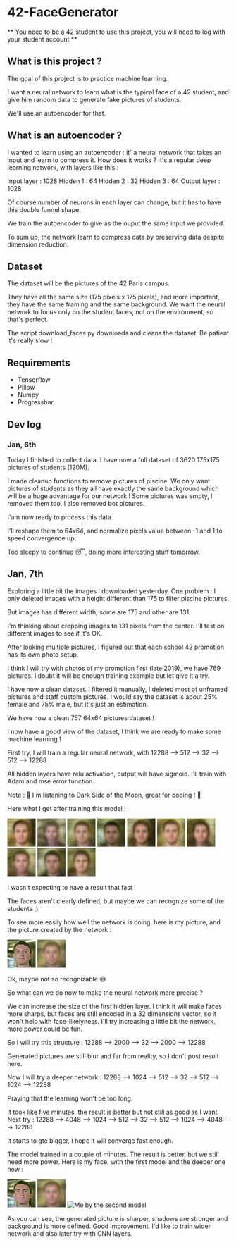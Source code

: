 # 42-FaceGenerator

** You need to be a 42 student to use this project, you will need to log with your student account **

## What is this project ?

The goal of this project is to practice machine learning.

I want a neural network to learn what is the typical face of a 42 student, and give him random data to generate fake pictures of students.

We'll use an autoencoder for that.

## What is an autoencoder ?

I wanted to learn using an autoencoder : it' a neural network that takes an input and learn to compress it.
How does it works ?
It's a regular deep learning network, with layers like this :

Input layer : 1028
Hidden 1 : 64
Hidden 2 : 32
Hidden 3 : 64
Output layer : 1028

Of course number of neurons in each layer can change, but it has to have this double funnel shape.

We train the autoencoder to give as the ouput the same input we provided.

To sum up, the network learn to compress data by preserving data despite dimension reduction.

## Dataset

The dataset will be the pictures of the 42 Paris campus.

They have all the same size (175 pixels x 175 pixels), and more important, they have the same framing and the same background.
We want the neural network to focus only on the student faces, not on the environment, so that's perfect.

The script download_faces.py downloads and cleans the dataset. Be patient it's really slow !

## Requirements
- Tensorflow
- Pillow
- Numpy
- Progressbar

## Dev log

### Jan, 6th

Today I finished to collect data. I have now a full dataset of 3620 175x175 pictures of students (120M).

I made cleanup functions to remove pictures of piscine. We only want pictures of students as they all have exactly the same background which will be a huge advantage for our network ! Some pictures was empty, I removed them too. I also removed bot pictures.

I'am now ready to process this data.

I'll reshape them to 64x64, and normalize pixels value between -1 and 1 to speed convergence up.

Too sleepy to continue 😴, doing more interesting stuff tomorrow.

## Jan, 7th

Exploring a little bit the images I downloaded yesterday. One problem : I only deleted images with a height different than 175 to filter piscine pictures.

But images has different width, some are 175 and other are 131.

I'm thinking about cropping images to 131 pixels from the center. I'll test on different images to see if it's OK.

After looking multiple pictures, I figured out that each school 42 promotion has its own photo setup.

I think I will try with photos of my promotion first (late 2019), we have 769 pictures. I doubt it will be enough training example but let give it a try.

I have now a clean dataset. I filtered it manually, I deleted most of unframed pictures and staff custom pictures.
I would say the dataset is about 25% female and 75% male, but it's just an estimation.

We have now a clean 757 64x64 pictures dataset !

I now have a good view of the dataset, I think we are ready to make some machine learning !


First try, I will train a regular neural network, with 12288 --> 512 --> 32 --> 512 --> 12288

All hidden layers have relu activation, output will have sigmoid. I'll train with Adam and mse error function.

Note : 🎵 I'm listening to Dark Side of the Moon, great for coding ! 🎵

Here what I get after training this model :

![First result !](./readme_ressources/first_model/test1.png)
![First result !](./readme_ressources/first_model/test2.png)
![First result !](./readme_ressources/first_model/test3.png)
![First result !](./readme_ressources/first_model/test4.png)
![First result !](./readme_ressources/first_model/test5.png)
![First result !](./readme_ressources/first_model/test6.png)
![First result !](./readme_ressources/first_model/test7.png)
![First result !](./readme_ressources/first_model/test8.png)
![First result !](./readme_ressources/first_model/test9.png)
![First result !](./readme_ressources/first_model/test0.png)

I wasn't expecting to have a result that fast !

The faces aren't clearly defined, but maybe we can recognize some of the students :)

To see more easily how well the network is doing, here is my picture, and the picture created by the network :

![Me](./readme_ressources/first_model/tmarx.jpg)
![Me by the network](./readme_ressources/first_model/test_tmarx.png)

Ok, maybe not so recognizable 😅

So what can we do now to make the neural network more precise ?

We can increase the size of the first hidden layer. I think it will make faces more sharps, but faces are still encoded in a 32 dimensions vector, so it won't help with face-likelyness. I'll try increasing a little bit the network, more power could be fun.

So I will try this structure :
12288 --> 2000 --> 32 --> 2000 --> 12288

Generated pictures are still blur and far from reality, so I don't post result here.

Now I will try a deeper network :
12288 --> 1024 --> 512 --> 32 --> 512 --> 1024 --> 12288

Praying that the learning won't be too long.

It took like five minutes, the result is better but not still as good as I want. Next try :
12288 --> 4048 --> 1024 --> 512 --> 32 --> 512 --> 1024 --> 4048 --> 12288

It starts to gte bigger, I hope it will converge fast enough.

The model trained in a couple of minutes. The result is better, but we still need more power. Here is my face, with the first model and the deeper one now :

![Me](./readme_ressources/first_model/tmarx.jpg)
![Me by the first model](./readme_ressources/first_model/test_tmarx.png)
![Me by the second model](./readme_ressources/second_model/test_tmarx.jpg)

As you can see, the generated picture is sharper, shadows are stronger and background is more defined.
Good improvement. I'd like to train wider network and also later try with CNN layers.

